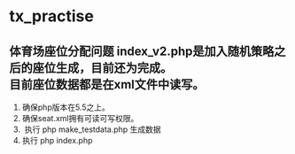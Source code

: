 # tx_practise
体育场座位分配问题
index_v2.php是加入随机策略之后的座位生成，目前还为完成。  
目前座位数据都是在xml文件中读写。
---
1. 确保php版本在5.5之上。
2. 确保seat.xml拥有可读可写权限。
3.  执行 php make_testdata.php 生成数据
4. 执行 php index.php 
